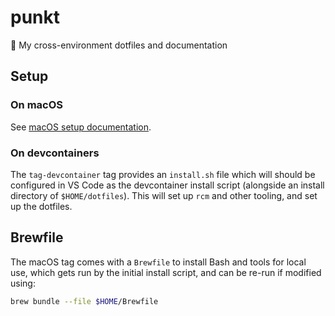 # punkt
📍 My cross-environment dotfiles and documentation

## Setup

### On macOS

See [macOS setup documentation](_docs/macos_setup.md).

### On devcontainers

The `tag-devcontainer` tag provides an `install.sh` file which will should be configured in VS Code
as the devcontainer install script (alongside an install directory of `$HOME/dotfiles`). This will
set up `rcm` and other tooling, and set up the dotfiles.

## Brewfile

The macOS tag comes with a `Brewfile` to install Bash and tools for local use, which gets run by
the initial install script, and can be re-run if modified using:

```bash
brew bundle --file $HOME/Brewfile
```
